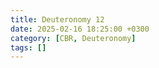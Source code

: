 ```yaml
---
title: Deuteronomy 12
date: 2025-02-16 18:25:00 +0300
category: [CBR, Deuteronomy]
tags: []
---
```

